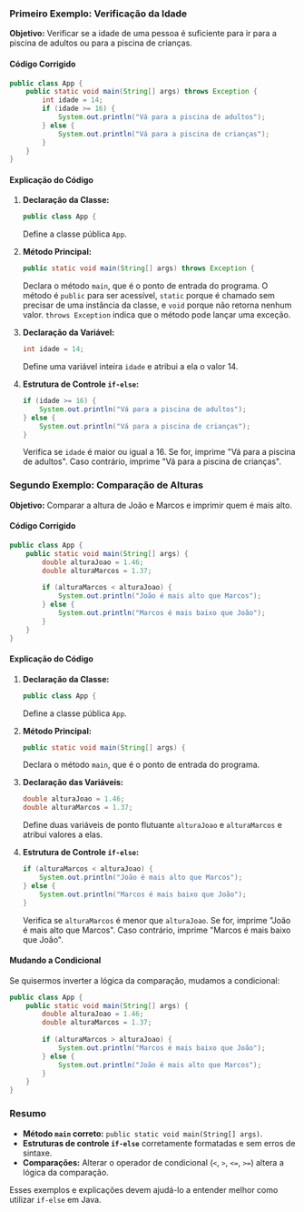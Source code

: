 
### Primeiro Exemplo: Verificação da Idade

**Objetivo:** Verificar se a idade de uma pessoa é suficiente para ir para a piscina de adultos ou para a piscina de crianças.

#### Código Corrigido

```java
public class App {
    public static void main(String[] args) throws Exception {
        int idade = 14;
        if (idade >= 16) {
            System.out.println("Vá para a piscina de adultos");
        } else {
            System.out.println("Vá para a piscina de crianças");
        }
    }
}
```

#### Explicação do Código

1. **Declaração da Classe:**
    ```java
    public class App {
    ```
   Define a classe pública `App`.

2. **Método Principal:**
    ```java
    public static void main(String[] args) throws Exception {
    ```
   Declara o método `main`, que é o ponto de entrada do programa. O método é `public` para ser acessível, `static` porque é chamado sem precisar de uma instância da classe, e `void` porque não retorna nenhum valor. `throws Exception` indica que o método pode lançar uma exceção.

3. **Declaração da Variável:**
    ```java
    int idade = 14;
    ```
   Define uma variável inteira `idade` e atribui a ela o valor 14.

4. **Estrutura de Controle `if-else`:**
    ```java
    if (idade >= 16) {
        System.out.println("Vá para a piscina de adultos");
    } else {
        System.out.println("Vá para a piscina de crianças");
    }
    ```
   Verifica se `idade` é maior ou igual a 16. Se for, imprime "Vá para a piscina de adultos". Caso contrário, imprime "Vá para a piscina de crianças".

### Segundo Exemplo: Comparação de Alturas

**Objetivo:** Comparar a altura de João e Marcos e imprimir quem é mais alto.

#### Código Corrigido

```java
public class App {
    public static void main(String[] args) {
        double alturaJoao = 1.46;
        double alturaMarcos = 1.37;
        
        if (alturaMarcos < alturaJoao) {
            System.out.println("João é mais alto que Marcos");
        } else {
            System.out.println("Marcos é mais baixo que João");
        }
    }
}
```

#### Explicação do Código

1. **Declaração da Classe:**
    ```java
    public class App {
    ```
   Define a classe pública `App`.

2. **Método Principal:**
    ```java
    public static void main(String[] args) {
    ```
   Declara o método `main`, que é o ponto de entrada do programa.

3. **Declaração das Variáveis:**
    ```java
    double alturaJoao = 1.46;
    double alturaMarcos = 1.37;
    ```
   Define duas variáveis de ponto flutuante `alturaJoao` e `alturaMarcos` e atribui valores a elas.

4. **Estrutura de Controle `if-else`:**
    ```java
    if (alturaMarcos < alturaJoao) {
        System.out.println("João é mais alto que Marcos");
    } else {
        System.out.println("Marcos é mais baixo que João");
    }
    ```
   Verifica se `alturaMarcos` é menor que `alturaJoao`. Se for, imprime "João é mais alto que Marcos". Caso contrário, imprime "Marcos é mais baixo que João".

#### Mudando a Condicional

Se quisermos inverter a lógica da comparação, mudamos a condicional:

```java
public class App {
    public static void main(String[] args) {
        double alturaJoao = 1.46;
        double alturaMarcos = 1.37;
        
        if (alturaMarcos > alturaJoao) {
            System.out.println("Marcos é mais baixo que João");
        } else {
            System.out.println("João é mais alto que Marcos");
        }
    }
}
```

### Resumo

- **Método `main` correto:** `public static void main(String[] args)`.
- **Estruturas de controle `if-else`** corretamente formatadas e sem erros de sintaxe.
- **Comparações:** Alterar o operador de condicional (`<`, `>`, `<=`, `>=`) altera a lógica da comparação.

Esses exemplos e explicações devem ajudá-lo a entender melhor como utilizar `if-else` em Java.